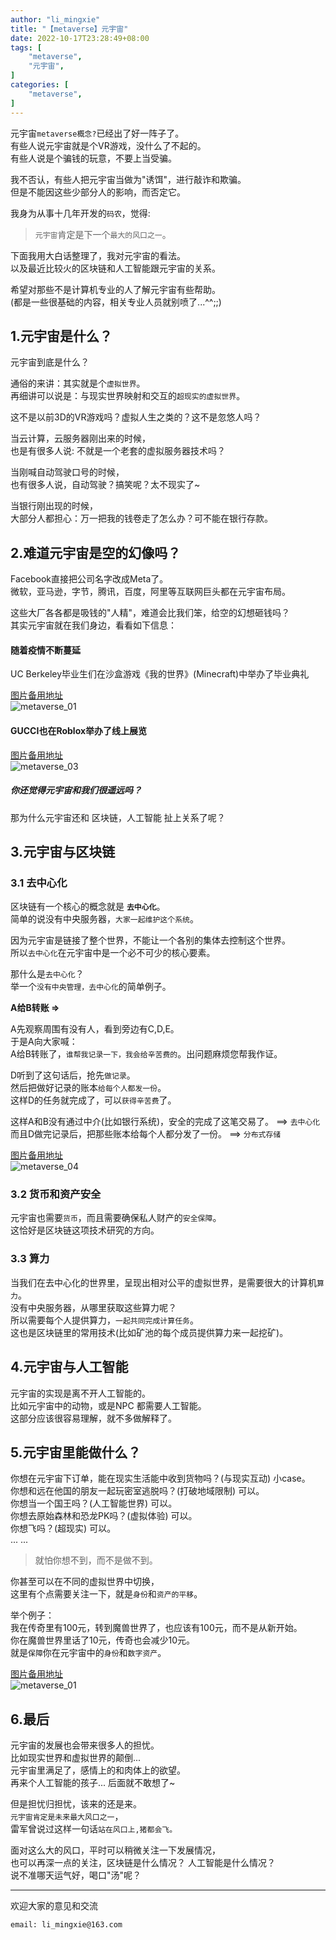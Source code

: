 ```yaml
---
author: "li_mingxie"
title: "【metaverse】元宇宙"
date: 2022-10-17T23:28:49+08:00
tags: [
    "metaverse",
    "元宇宙",
]
categories: [
    "metaverse",
]
---
```


元宇宙`metaverse概念?`已经出了好一阵子了。  
有些人说元宇宙就是个VR游戏，没什么了不起的。  
有些人说是个骗钱的玩意，不要上当受骗。  <!--more-->  

我不否认，有些人把元宇宙当做为"诱饵"，进行敲诈和欺骗。  
但是不能因这些少部分人的影响，而否定它。  

我身为从事十几年开发的`码农`，觉得:  

> `元宇宙`肯定是下一个`最大的风口之一`。  

下面我用大白话整理了，我对元宇宙的看法。  
以及最近比较火的区块链和人工智能跟元宇宙的关系。  

希望对那些不是计算机专业的人了解元宇宙有些帮助。  
(都是一些很基础的内容，相关专业人员就别喷了...^^;;)  

## 1.元宇宙是什么？

元宇宙到底是什么？

通俗的来讲：其实就是个`虚拟世界`。  
再细讲可以说是：与现实世界映射和交互的`超现实的虚拟世界`。  

这不是以前3D的VR游戏吗？虚拟人生之类的？这不是忽悠人吗？  

当云计算，云服务器刚出来的时候，  
也是有很多人说: 不就是一个老套的虚拟服务器技术吗？  

当刚喊自动驾驶口号的时候，  
也有很多人说，自动驾驶？搞笑呢？太不现实了~

当银行刚出现的时候，  
大部分人都担心：万一把我的钱卷走了怎么办？可不能在银行存款。

## 2.难道元宇宙是空的幻像吗？

Facebook直接把公司名字改成Meta了。  
微软，亚马逊，字节，腾讯，百度，阿里等互联网巨头都在元宇宙布局。  

这些大厂各各都是吸钱的"人精"，难道会比我们笨，给空的幻想砸钱吗？  
其实元宇宙就在我们身边，看看如下信息：  

#### 随着疫情不断蔓延

UC Berkeley毕业生们在沙盒游戏《我的世界》(Minecraft)中举办了毕业典礼

[图片备用地址](https://limingxie.github.io/images/metaverse/metaverse_02.png)  
![metaverse_01](https://mingxie-blog.oss-cn-beijing.aliyuncs.com/image/metaverse/metaverse_02.png)

#### GUCCI也在Roblox举办了线上展览

[图片备用地址](https://limingxie.github.io/images/metaverse/metaverse_03.png)  
![metaverse_03](https://mingxie-blog.oss-cn-beijing.aliyuncs.com/image/metaverse/metaverse_03.png)

##### 你还觉得元宇宙和我们很遥远吗？

那为什么元宇宙还和 区块链，人工智能 扯上关系了呢？  

## 3.元宇宙与区块链

### 3.1 去中心化

区块链有一个核心的概念就是 **`去中心化`**。  
简单的说没有中央服务器，`大家一起维护这个系统`。  

因为元宇宙是链接了整个世界，不能让一个各别的集体去控制这个世界。  
所以`去中心化`在元宇宙中是一个必不可少的核心要素。

那什么是`去中心化`？  
举一个`没有中央管理，去中心化`的简单例子。  

**A给B转账 =>**

A先观察周围有没有人，看到旁边有C,D,E。  
于是A向大家喊：  
A给B转账了，`谁帮我记录一下，我会给辛苦费的`。出问题麻烦您帮我作证。

D听到了这句话后，抢先`做记录`。  
然后把做好记录的账本`给每个人都发一份`。  
这样D的任务就完成了，可以`获得辛苦费`了。  

这样A和B没有通过中介(比如银行系统)，安全的完成了这笔交易了。 ==> `去中心化`  
而且D做完记录后，把那些账本给每个人都分发了一份。 ==> `分布式存储`

[图片备用地址](https://limingxie.github.io/images/metaverse/metaverse_04.png)  
![metaverse_04](https://mingxie-blog.oss-cn-beijing.aliyuncs.com/image/metaverse/metaverse_04.png)

### 3.2 货币和资产安全

元宇宙也需要`货币`，而且需要确保私人财产的`安全保障`。  
这恰好是区块链这项技术研究的方向。

### 3.3 算力

当我们在去中心化的世界里，呈现出相对公平的虚拟世界，是需要很大的计算机`算力`。  
没有中央服务器，从哪里获取这些算力呢？  
所以需要每个人提供算力，`一起共同完成计算任务`。  
这也是区块链里的常用技术(比如矿池的每个成员提供算力来一起挖矿)。  

## 4.元宇宙与人工智能

元宇宙的实现是离不开人工智能的。  
比如元宇宙中的动物，或是NPC 都需要人工智能。  
这部分应该很容易理解，就不多做解释了。  

## 5.元宇宙里能做什么？

你想在元宇宙下订单，能在现实生活能中收到货物吗？(与现实互动) 小case。  
你想和远在他国的朋友一起玩密室逃脱吗？(打破地域限制) 可以。  
你想当一个国王吗？(人工智能世界) 可以。  
你想去原始森林和恐龙PK吗？(虚拟体验) 可以。  
你想飞吗？(超现实) 可以。  
... ...

> 就怕你想不到，而不是做不到。

你甚至可以在不同的虚拟世界中切换，  
这里有个点需要关注一下，就是`身份`和`资产的平移`。  

举个例子：  
我在传奇里有100元，转到魔兽世界了，也应该有100元，而不是从新开始。  
你在魔兽世界里话了10元，传奇也会减少10元。  
就是`保障`你在元宇宙中的`身份`和`数字资产`。  

[图片备用地址](https://limingxie.github.io/images/metaverse/metaverse_01.png)  
![metaverse_01](https://mingxie-blog.oss-cn-beijing.aliyuncs.com/image/metaverse/metaverse_01.png)

## 6.最后

元宇宙的发展也会带来很多人的担忧。  
比如现实世界和虚拟世界的颠倒...  
元宇宙里满足了，感情上的和肉体上的欲望。  
再来个人工智能的孩子... 后面就不敢想了~  

但是担忧归担忧，该来的还是来。  
`元宇宙肯定是未来最大风口之一`，  
雷军曾说过这样一句话`站在风口上,猪都会飞。`  

面对这么大的风口，平时可以稍微关注一下发展情况，  
也可以再深一点的关注，区块链是什么情况？ 人工智能是什么情况？  
说不准哪天运气好，喝口"汤"呢？

----------------------------------------------
欢迎大家的意见和交流

`email: li_mingxie@163.com`

